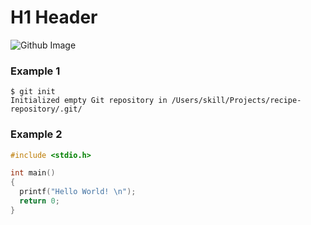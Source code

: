 # H1 Header

![Github Image](https://static.wikia.nocookie.net/windows/images/0/01/GitHub_logo_2013.png/revision/latest/thumbnail/width/360/height/360?cb=20231201024220)

### Example 1
```
$ git init
Initialized empty Git repository in /Users/skill/Projects/recipe-repository/.git/
```

### Example 2
``` C
#include <stdio.h>

int main()
{
  printf("Hello World! \n");
  return 0;
}
```
